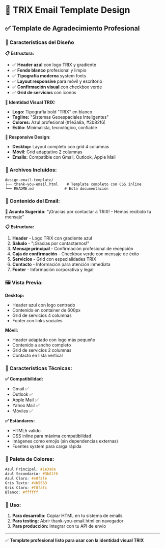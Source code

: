# 📧 TRIX Email Template Design

## ✅ Template de Agradecimiento Profesional

### 🎨 Características del Diseño

**📋 Estructura:**
- ✅ **Header azul** con logo TRIX y gradiente
- ✅ **Fondo blanco** profesional y limpio
- ✅ **Tipografía moderna** system fonts
- ✅ **Layout responsive** para móvil y escritorio
- ✅ **Confirmación visual** con checkbox verde
- ✅ **Grid de servicios** con íconos

**🔷 Identidad Visual TRIX:**
- **Logo:** Tipografía bold "TRIX" en blanco
- **Tagline:** "Sistemas Geoespaciales Inteligentes"
- **Colores:** Azul profesional (#1e3a8a, #3b82f6)
- **Estilo:** Minimalista, tecnológico, confiable

**📱 Responsive Design:**
- **Desktop:** Layout completo con grid 4 columnas
- **Móvil:** Grid adaptativo 2 columnas
- **Emails:** Compatible con Gmail, Outlook, Apple Mail

### 📁 Archivos Incluidos:

```
design-email-template/
├── thank-you-email.html    # Template completo con CSS inline
└── README.md              # Esta documentación
```

### 🎯 Contenido del Email:

**📧 Asunto Sugerido:** "¡Gracias por contactar a TRIX! - Hemos recibido tu mensaje"

**📋 Estructura:**
1. **Header** - Logo TRIX con gradiente azul
2. **Saludo** - "¡Gracias por contactarnos!"
3. **Mensaje principal** - Confirmación profesional de recepción
4. **Caja de confirmación** - Checkbox verde con mensaje de éxito
5. **Servicios** - Grid con especialidades TRIX
6. **Contacto** - Información para atención inmediata
7. **Footer** - Información corporativa y legal

### 🖼️ Vista Previa:

**Desktop:**
- Header azul con logo centrado
- Contenido en container de 600px
- Grid de servicios 4 columnas
- Footer con links sociales

**Móvil:**
- Header adaptado con logo más pequeño
- Contenido a ancho completo
- Grid de servicios 2 columnas
- Contacto en lista vertical

### 🔧 Características Técnicas:

**✅ Compatibilidad:**
- Gmail ✅
- Outlook ✅
- Apple Mail ✅
- Yahoo Mail ✅
- Móviles ✅

**✅ Estándares:**
- HTML5 válido
- CSS inline para máxima compatibilidad
- Imágenes como emojis (sin dependencias externas)
- Fuentes system para carga rápida

### 🎨 Paleta de Colores:

```css
Azul Principal: #1e3a8a
Azul Secundario: #3b82f6
Azul Claro: #e0f2fe
Gris Texto: #4b5563
Gris Claro: #f8fafc
Blanco: #ffffff
```

### 📝 Uso:

1. **Para desarrollo:** Copiar HTML en tu sistema de emails
2. **Para testing:** Abrir thank-you-email.html en navegador
3. **Para producción:** Integrar con tu API de envío

---

✅ **Template profesional listo para usar con la identidad visual TRIX**